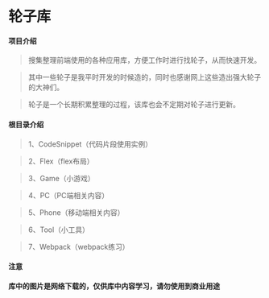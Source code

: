 # 轮子库

#### 项目介绍
> 搜集整理前端使用的各种应用库，方便工作时进行找轮子，从而快速开发。

> 其中一些轮子是我平时开发的时候造的，同时也感谢网上这些造出强大轮子的大神们。

> 轮子是一个长期积累整理的过程，该库也会不定期对轮子进行更新。

#### 根目录介绍
> 1、CodeSnippet（代码片段使用实例）

> 2、Flex（flex布局） 

> 3、Game（小游戏）

> 4、PC（PC端相关内容）

> 5、Phone（移动端相关内容）

> 6、Tool（小工具）

> 7、Webpack（webpack练习）

#### 注意

**库中的图片是网络下载的，仅供库中内容学习，请勿使用到商业用途**
